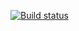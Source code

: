 [![Build status](https://ci.appveyor.com/api/projects/status/ir1x2po8t80j1eis?svg=true)](https://ci.appveyor.com/project/bctrv/project2-4)
